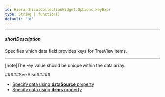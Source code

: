 ```yaml
---
id: HierarchicalCollectionWidget.Options.keyExpr
type: String | function()
default: 'id'
---
```

---
##### shortDescription
Specifies which data field provides keys for TreeView items.

---
[note]The key value should be unique within the data array.

#####See Also#####
- [Specify data using **dataSource** property](/api-reference/10%20UI%20Components/dxTreeView/1%20Configuration/dataSource.md '/Documentation/ApiReference/UI_Components/dxTreeView/Configuration/#dataSource')
- [Specify data using **items** property](/api-reference/10%20UI%20Components/dxTreeView/1%20Configuration/items '/Documentation/ApiReference/UI_Components/dxTreeView/Configuration/items/')
